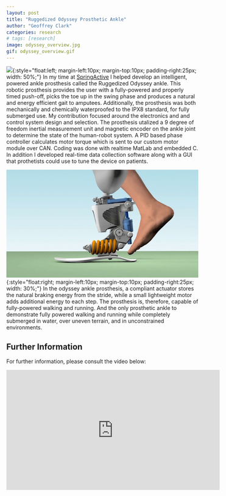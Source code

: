 ```yaml
---
layout: post
title: "Ruggedized Odyssey Prosthetic Ankle"
author: "Geoffrey Clark"
categories: research
# tags: [research]
image: odyssey_overview.jpg
gif: odyssey_overview.gif
---
```


![](assets/img/odyssey_overview.gif){:style="float:left; margin-left:10px; margin-top:10px; padding-right:25px; width: 50%;"} 
In my time at [SpringActive](https://springactive.com/) I helped develop an intelligent, powered ankle prosthesis called the Ruggedized Odyssey ankle. This robotic prosthesis provides the user with a fully-powered and properly timed push-off, picks the toe up in the swing phase and produces a natural and energy efficient gait to amputees. Additionally, the prosthesis was both mechanically and chemically waterproofed to the IPX8 standard, for fully submerged use. My contribution focused around the electronics and and control system design and selection. The prosthesis utalized a 9 degree of freedom inertial measurement unit and magnetic encoder on the ankle joint to determine the state of the human-robot system. A PID based phase controller calculates motor torque which is sent to our custom motor module over CAN. Coding was done with realtime MatLab and embedded C. In addition I developed real-time data collection software along with a GUI that prothetists could use to tune the device on patients.


![](assets/img/spa_odyssey.gif){:style="float:right; margin-left:10px; margin-top:10px; padding-right:25px; width: 30%;"} 
In the odyssey ankle prosthesis, a compliant actuator stores the natural braking energy from the stride, while a small lightweight motor adds additional energy to each step. The prosthesis is, therefore, capable of fully-powered walking and running. And the only prosthetic ankle to demonstrate fully powered walking and running while completely submerged in water, over uneven terrain, and in unconstrained environments.


## Further Information
For further information, please consult the video below:
<iframe width="560" height="315" src="https://www.youtube.com/embed/4WwOj4sj6QM" frameborder="0" allowfullscreen></iframe>